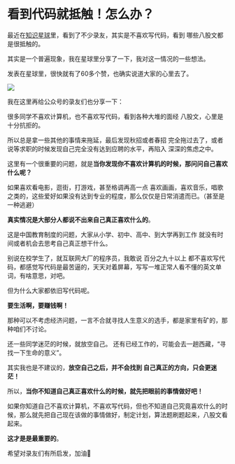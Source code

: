 
# 看到代码就抵触！怎么办？ 

最近在[知识星球](https://mp.weixin.qq.com/s/QVF6upVMSbgvZy8lHZS3CQ)里，看到了不少录友，其实是不喜欢写代码，看到 哪些八股文都是很抵触的。

其实是一个普遍现象，我在星球里分享了一下，我对这一情况的一些想法。

发表在星球里，很快就有了60多个赞，也确实说道大家的心里去了。

![](https://code-thinking-1253855093.file.myqcloud.com/pics/20211019222938.png) 

我在这里再给公众号的录友们也分享一下：

很多同学不喜欢计算机，也不喜欢写代码，看到各种大堆的面经 八股文，心里是十分抗拒的。 

所以总是拿一些其他的事情来拖延，最后发现秋招或者春招 完全拖过去了，或者说等求职的时候发现自己完全没有达到应聘的水平，再陷入 深深的焦虑之中。

这里有一个很重要的问题，就是**当你发现你不喜欢计算机的时候，那问问自己喜欢什么呢？** 

如果喜欢看电影，逛街，打游戏，甚至格调再高一点 喜欢画画，喜欢音乐，唱歌之类的，这些爱好如果没有达到专业的程度，那么仅仅是日常消遣而已。（甚至是一种逃避）

**真实情况是大部分人都说不出来自己真正喜欢什么的**。

这是中国教育制度的问题，大家从小学、初中、高中、到大学再到工作 就没有时间或者机会去思考自己真正想干什么。

别说在校学生了，就互联网大厂的程序员，我敢说 百分之九十以上 都不喜欢写代码，都感觉写代码是最苦逼的，天天对着屏幕，写写一堆正常人看不懂的英文单词，有啥意思，对吧。

但为什么大家都依旧写代码呢。

**要生活啊，要赚钱啊！**

那种可以不考虑经济问题，一言不合就寻找人生意义的选手，都是家里有矿的，那种咱们不讨论。 

还一些同学迷茫的时候，就放空自己。 还有已经工作的，可能会去一趟西藏，“寻找一下生命的意义”。

其实我也是不建议的，**放空自己之后，并不会找到 自己真正的方向，只会更迷茫！** 

所以，**当你不知道自己真正喜欢什么的时候，就先把眼前的事情做好吧！** 

如果你知道自己不喜欢计算机，不喜欢写代码，但也不知道自己究竟喜欢什么的时候，那么就先把自己现在该做的事情做好，制定计划，算法题刷题起来，八股文看起来。

**这才是是最重要的**。

希望对录友们有所启发，加油💪 

